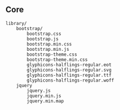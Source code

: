 ## Core

    library/
        bootstrap/
            bootstrap.css
            bootstrap.js
            bootstrap.min.css
            bootstrap.min.js
            bootstrap-theme.css
            bootstrap-theme.min.css
            glyphicons-halflings-regular.eot
            glyphicons-halflings-regular.svg
            glyphicons-halflings-regular.ttf
            glyphicons-halflings-regular.woff
        jquery
            jquery.js
            jquery.min.js
            jquery.min.map

